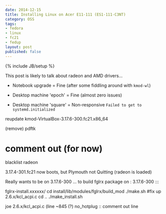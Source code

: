 ```yaml
---
date: 2014-12-15
title: Installing Linux on Acer E11-111 (ES1-111-C3NT)
category: OSS
tags:
- fedora
- linux
- fc21
- fedup
layout: post
published: false
---
```

{% include JB/setup %}

This post is likely to talk about radeon and AMD drivers...

  * Notebook upgrade = Fine (after some fiddling around with ```kmod-wl```)
  * Desktop machine 'epoch' = Fine (almost zero issues)
  
  * Desktop machine 'square' = Non-responsive ```Failed to get to systemd.initialized```
  
reupdate
kmod-VirtualBox-3.17.6-300.fc21.x86_64

(remove)
pdftk

# comment out (for now)
blacklist radeon


3.17.4-301.fc21 now boots, but Plymouth not Quitting (radeon is loaded)

Really wants to be on 3.17.6-300 ... to build fglrx package
on : 3.17.6-300 :::

fglrx-install.xxxxxx/
cd install/lib/modules/fglrx/build_mod
./make.sh
#fix up 2.6.x/kcl_acpi.c
cd ..
./make_install.sh


joe 2.6.x/kcl_acpi.c  (line ~845 (?)
no_hotplug :: comment out line

